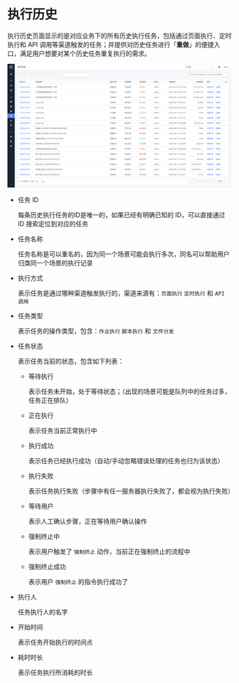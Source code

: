 # 执行历史

执行历史页面显示的是对应业务下的所有历史执行任务，包括通过页面执行、定时执行和 API 调用等渠道触发的任务；并提供对历史任务进行「**重做**」的便捷入口，满足用户想要对某个历史任务重复执行的需求。

![image-20200814103042034](media/image-20200814103042034.png)

- 任务 ID

  每条历史执行任务的ID是唯一的，如果已经有明确已知的 ID，可以直接通过 ID 搜索定位到对应的任务

- 任务名称

  任务名称是可以重名的，因为同一个场景可能会执行多次，同名可以帮助用户归类同一个场景的执行记录

- 执行方式

  表示任务是通过哪种渠道触发执行的，渠道来源有：`页面执行` `定时执行` 和 `API 调用`

- 任务类型

  表示任务的操作类型，包含：`作业执行` `脚本执行` 和 `文件分发`

- 任务状态

  表示任务当前的状态，包含如下列表：

  - 等待执行

    表示任务未开始，处于等待状态；（出现的场景可能是队列中的任务过多，任务正在排队）

  - 正在执行

    表示任务当前正常执行中

  - 执行成功

    表示任务已经执行成功（自动/手动忽略错误处理的任务也归为该状态）

  - 执行失败

    表示任务执行失败（步骤中有任一服务器执行失败了，都会视为执行失败）

  - 等待用户

    表示人工确认步骤，正在等待用户确认操作

  - 强制终止中

    表示用户触发了 `强制终止` 动作，当前正在强制终止的流程中

  - 强制终止成功

    表示用户 `强制终止` 的指令执行成功了

- 执行人

  任务执行人的名字

- 开始时间

  表示任务开始执行的时间点

- 耗时时长

  表示任务执行所消耗的时长
